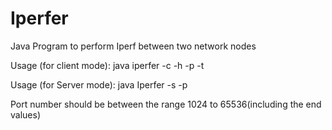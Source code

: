 # Iperfer
Java Program to perform Iperf between two network nodes

Usage (for client mode): java iperfer -c -h <server hostname> -p <server port> -t <time>

Usage (for Server mode): java Iperfer -s -p <listen port>

Port number should be between the range 1024 to 65536(including the end values)
